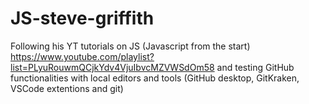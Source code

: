 # JS-steve-griffith
Following his YT tutorials on JS (Javascript from the start) https://www.youtube.com/playlist?list=PLyuRouwmQCjkYdv4VjuIbvcMZVWSdOm58
and testing GitHub functionalities with local editors and tools (GitHub desktop, GitKraken, VSCode extentions and git)
